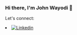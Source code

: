 ### Hi there, I'm John Wayodi 👋
Let's connect:

<a href="https://www.linkedin.com/in/johnwayodi/">
  <li>
    <img alt="Linkedin" src="https://img.shields.io/badge/linkedin-blue?style=for-the-badge&logo=linkedin">
  </li>
</a>
